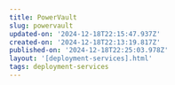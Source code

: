 ```yaml
---
title: PowerVault
slug: powervault
updated-on: '2024-12-18T22:15:47.937Z'
created-on: '2024-12-18T22:13:19.817Z'
published-on: '2024-12-18T22:25:03.978Z'
layout: '[deployment-services].html'
tags: deployment-services
---
```



